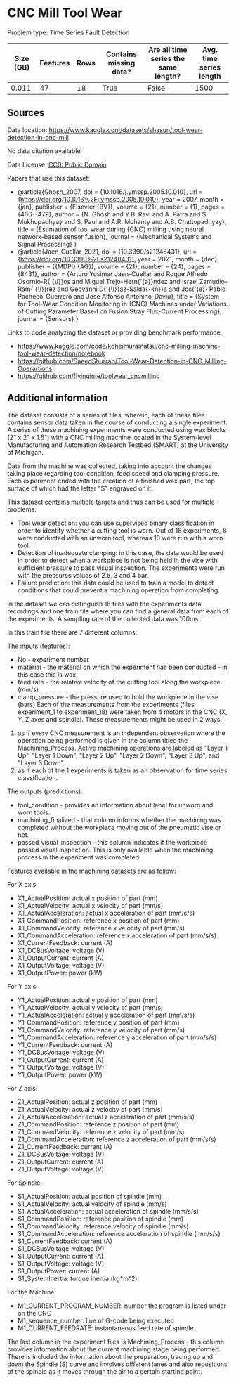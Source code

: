 # CNC Mill Tool Wear

Problem type: Time Series Fault Detection

| Size (GB) | Features | Rows | Contains missing data? | Are all time series the same length? | Avg. time series length |
| --------- | -------- | ---- | ---------------------- | ------------------------------------ | ----------------------- |
| 0.011     | 47       | 18   | True                   | False                                | 1500                    |
## Sources

Data location: https://www.kaggle.com/datasets/shasun/tool-wear-detection-in-cnc-mill

No data citation available

Data License: [CC0: Public Domain](https://creativecommons.org/publicdomain/zero/1.0/)

Papers that use this dataset:

- @article{Ghosh_2007, doi = {10.1016/j.ymssp.2005.10.010}, url = {https://doi.org/10.1016%2Fj.ymssp.2005.10.010}, year = 2007, month = {jan}, publisher = {Elsevier {BV}}, volume = {21}, number = {1}, pages = {466--479}, author = {N. Ghosh and Y.B. Ravi and A. Patra and S. Mukhopadhyay and S. Paul and A.R. Mohanty and A.B. Chattopadhyay}, title = {Estimation of tool wear during {CNC} milling using neural network-based sensor fusion}, journal = {Mechanical Systems and Signal Processing} }
- @article{Jaen_Cuellar_2021, doi = {10.3390/s21248431}, url = {https://doi.org/10.3390%2Fs21248431}, year = 2021, month = {dec}, publisher = {{MDPI} {AG}}, volume = {21}, number = {24}, pages = {8431}, author = {Arturo Yosimar Jaen-Cuellar and Roque Alfredo Osornio-R{\'{\i}}os and Miguel Trejo-Hern{\'{a}}ndez and Israel Zamudio-Ram{\'{\i}}rez and Geovanni D{\'{\i}}az-Salda{\~{n}}a and Jos{\'{e}} Pablo Pacheco-Guerrero and Jose Alfonso Antonino-Daviu}, title = {System for Tool-Wear Condition Monitoring in {CNC} Machines under Variations of Cutting Parameter Based on Fusion Stray Flux-Current Processing}, journal = {Sensors} }

Links to code analyzing the dataset or providing benchmark performance:

- https://www.kaggle.com/code/koheimuramatsu/cnc-milling-machine-tool-wear-detection/notebook
- https://github.com/SaeedShurrab/Tool-Wear-Detection-in-CNC-Milling-Operartions
- https://github.com/flyinginte/toolwear_cncmilling

## Additional information
The dataset consists of a series of files, wherein, each of these files contains sensor data taken in the course of conducting a single experiment.
A series of these machining experiments were conducted using wax blocks (2" x 2" x 1.5") with a CNC milling machine located in the System-level Manufacturing and Automation Research Testbed (SMART) at the University of Michigan.

Data from the machine was collected, taking into account the changes taking place regarding tool condition, feed speed and clamping pressure.
Each experiment ended with the creation of a finished wax part, the top surface of which had the letter "S" engraved on it.

This dataset contains multiple targets and thus can be used for multiple problems:
- Tool wear detection: you can use supervised binary classification in order to identify whether a cutting tool is worn.  Out of 18 experiments, 8 were conducted with an unworn tool, whereas 10 were run with a worn tool.
- Detection of inadequate clamping: in this case, the data would be used in order to detect when a workpiece is not being held in the vise with sufficient pressure to pass visual inspection. The experiments were run with the pressures values of 2.5, 3 and 4 bar. 
- Failure prediction: this data could be used to train a model to detect conditions that could prevent a machining operation from completing.

In the dataset we can distinguish 18 files with the experiments data recordings and one train file where you can find a general data from each of the experiments. A sampling rate of the collected data was 100ms.

In this train file there are 7 different columns:

The inputs (features):
* No - experiment number 
* material - the material on which the experiment has been conducted - in this case this is wax.
* feed rate - the relative velocity of the cutting tool along the workpiece (mm/s)
* clamp_pressure - the pressure used to hold the workpiece in the vise (bars)
Each of the measurements from the experiments (files experiment_1 to experiment_18) were taken from 4 motors in the CNC (X, Y, Z axes and spindle). 
These measurements might be used in 2 ways:
1) as if every CNC measurement is an independent observation where the operation being performed is given in the column titled the Machining_Process. Active machining operations are labeled as "Layer 1 Up", "Layer 1 Down", "Layer 2 Up", "Layer 2 Down", "Layer 3 Up", and "Layer 3 Down". 
2) as if each of the 1 experiments is taken as an observation for time series classification.

The outputs (predictions):
* tool_condition - provides an information about label for unworn and worn tools.
* machining_finalized - that column informs whether the machining was completed without the workpiece moving out of the pneumatic vise or not.
* passed_visual_inspection - this column indicates if the workpiece passed visual inspection. This is only available when the machining process in the experiment was completed.


Features available in the machining datasets are as follow:

For X axis:
* X1_ActualPosition: actual x position of part (mm)
* X1_ActualVelocity: actual x velocity of part (mm/s)
* X1_ActualAcceleration: actual x acceleration of part (mm/s/s)
* X1_CommandPosition: reference x position of part (mm)
* X1_CommandVelocity: reference x velocity of part (mm/s)
* X1_CommandAcceleration: reference x acceleration of part (mm/s/s)
* X1_CurrentFeedback: current (A)
* X1_DCBusVoltage: voltage (V)
* X1_OutputCurrent: current (A)
* X1_OutputVoltage: voltage (V)
* X1_OutputPower: power (kW)

For Y axis:
* Y1_ActualPosition: actual y position of part (mm)
* Y1_ActualVelocity: actual y velocity of part (mm/s)
* Y1_ActualAcceleration: actual y acceleration of part (mm/s/s)
* Y1_CommandPosition: reference y position of part (mm)
* Y1_CommandVelocity: reference y velocity of part (mm/s)
* Y1_CommandAcceleration: reference y acceleration of part (mm/s/s)
* Y1_CurrentFeedback: current (A)
* Y1_DCBusVoltage: voltage (V)
* Y1_OutputCurrent: current (A)
* Y1_OutputVoltage: voltage (V)
* Y1_OutputPower: power (kW)

For Z axis:
* Z1_ActualPosition: actual z position of part (mm)
* Z1_ActualVelocity: actual z velocity of part (mm/s)
* Z1_ActualAcceleration: actual z acceleration of part (mm/s/s)
* Z1_CommandPosition: reference z position of part (mm)
* Z1_CommandVelocity: reference z velocity of part (mm/s)
* Z1_CommandAcceleration: reference z acceleration of part (mm/s/s)
* Z1_CurrentFeedback: current (A)
* Z1_DCBusVoltage: voltage (V)
* Z1_OutputCurrent: current (A)
* Z1_OutputVoltage: voltage (V)

For Spindle:
* S1_ActualPosition: actual position of spindle (mm)
* S1_ActualVelocity: actual velocity of spindle (mm/s)
* S1_ActualAcceleration: actual acceleration of spindle (mm/s/s)
* S1_CommandPosition: reference position of spindle (mm)
* S1_CommandVelocity: reference velocity of spindle (mm/s)
* S1_CommandAcceleration: reference acceleration of spindle (mm/s/s)
* S1_CurrentFeedback: current (A)
* S1_DCBusVoltage: voltage (V)
* S1_OutputCurrent: current (A)
* S1_OutputVoltage: voltage (V)
* S1_OutputPower: current (A)
* S1_SystemInertia: torque inertia (kg*m^2)

For the Machine:
* M1_CURRENT_PROGRAM_NUMBER: number the program is listed under on the CNC
* M1_sequence_number: line of G-code being executed
* M1_CURRENT_FEEDRATE: instantaneous feed rate of spindle

The last column in the experiment files is Machining_Process - this column provides information about the current machining stage being performed. There is included the information about the preparation, tracing up and down the Spindle (S) curve and involves different lanes and also repositions  of the spindle as it moves through the air to a certain starting point.